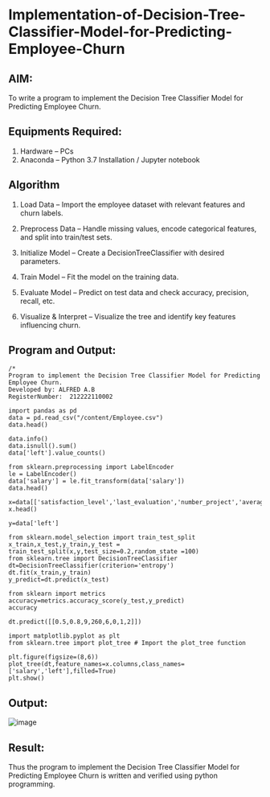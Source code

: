 # Implementation-of-Decision-Tree-Classifier-Model-for-Predicting-Employee-Churn

## AIM:
To write a program to implement the Decision Tree Classifier Model for Predicting Employee Churn.

## Equipments Required:
1. Hardware – PCs
2. Anaconda – Python 3.7 Installation / Jupyter notebook

## Algorithm
1. Load Data – Import the employee dataset with relevant features and churn labels.

2. Preprocess Data – Handle missing values, encode categorical features, and split into train/test sets.

3. Initialize Model – Create a DecisionTreeClassifier with desired parameters.

4. Train Model – Fit the model on the training data.

5. Evaluate Model – Predict on test data and check accuracy, precision, recall, etc.

6. Visualize & Interpret – Visualize the tree and identify key features influencing churn.
 
## Program and Output:
```
/*
Program to implement the Decision Tree Classifier Model for Predicting Employee Churn.
Developed by: ALFRED A.B
RegisterNumber:  212222110002
```
```
import pandas as pd
data = pd.read_csv("/content/Employee.csv")
data.head()
```
```
data.info()
data.isnull().sum()
data['left'].value_counts()
```
```
from sklearn.preprocessing import LabelEncoder
le = LabelEncoder()
data['salary'] = le.fit_transform(data['salary'])
data.head()
```
```
x=data[['satisfaction_level','last_evaluation','number_project','average_montly_hours','time_spend_company','Work_accident','promotion_last_5years','salary']]
x.head()
```
```
y=data['left']

from sklearn.model_selection import train_test_split
x_train,x_test,y_train,y_test = train_test_split(x,y,test_size=0.2,random_state =100)
from sklearn.tree import DecisionTreeClassifier
dt=DecisionTreeClassifier(criterion='entropy')
dt.fit(x_train,y_train)
y_predict=dt.predict(x_test)

from sklearn import metrics
accuracy=metrics.accuracy_score(y_test,y_predict)
accuracy
```
```
dt.predict([[0.5,0.8,9,260,6,0,1,2]])
```
```
import matplotlib.pyplot as plt
from sklearn.tree import plot_tree # Import the plot_tree function

plt.figure(figsize=(8,6))
plot_tree(dt,feature_names=x.columns,class_names=['salary','left'],filled=True)
plt.show()
```

## Output:

![image](https://github.com/user-attachments/assets/30ea9a0d-e084-4d95-a0f4-d059d7b89638)


## Result:
Thus the program to implement the  Decision Tree Classifier Model for Predicting Employee Churn is written and verified using python programming.
